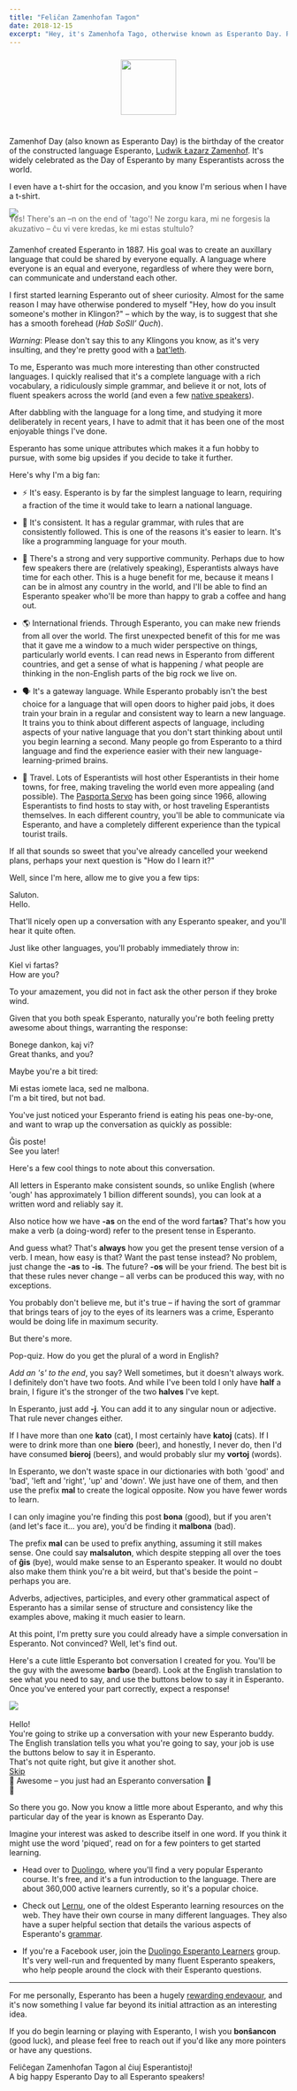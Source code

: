 ```yaml
---
title: "Feliĉan Zamenhofan Tagon"
date: 2018-12-15
excerpt: "Hey, it's Zamenhofa Tago, otherwise known as Esperanto Day. Read on to learn more about the international language and why it's so cool."
---
```


<div style="text-align: center; padding: 10px 0 25px 0;">
  <img src="/images/esperanto/eo.png" style="width: 100px" />
</div>

Zamenhof Day (also known as Esperanto Day) is the birthday of the creator of the constructed language Esperanto, [Ludwik Łazarz Zamenhof](https://en.wikipedia.org/wiki/L._L._Zamenhof). It's widely celebrated as the Day of Esperanto by many Esperantists across the world.

I even have a t-shirt for the occasion, and you know I'm serious when I have a t-shirt.

![](/images/esperanto/cxemizo.png)

<div style="font-size: 14px; color: #666; line-height: 18px; margin-top: -20px; margin-bottom: 20px;">
  Yes! There's an –n on the end of 'tago'! Ne zorgu kara, mi ne forgesis la akuzativo – ĉu vi vere kredas, ke mi estas stultulo?
</div>

Zamenhof created Esperanto in 1887. His goal was to create an auxillary language that could be shared by everyone equally. A language where everyone is an equal and everyone, regardless of where they were born, can communicate and understand each other.

I first started learning Esperanto out of sheer curiosity. Almost for the same reason I may have otherwise pondered to myself "Hey, how do you insult someone's mother in Klingon?" – which by the way, is to suggest that she has a smooth forehead (_Hab SoSlI’ Quch_).

_Warning_: Please don't say this to any Klingons you know, as it's very insulting, and they're pretty good with a [bat'leth](https://en.wikipedia.org/wiki/Bat%27leth).

To me, Esperanto was much more interesting than other constructed languages. I quickly realised that it's a complete language with a rich vocabulary, a ridiculously simple grammar, and believe it or not, lots of fluent speakers across the world (and even a few [native speakers](https://en.wikipedia.org/wiki/Native_Esperanto_speakers)).

After dabbling with the language for a long time, and studying it more deliberately in recent years, I have to admit that it has been one of the most enjoyable things I've done.

Esperanto has some unique attributes which makes it a fun hobby to pursue, with some big upsides if you decide to take it further.

Here's why I'm a big fan:

+ ⚡ It's easy. Esperanto is by far the simplest language to learn, requiring a fraction of the time it would take to learn a national language.

+ 🧠 It's consistent. It has a regular grammar, with rules that are consistently followed. This is one of the reasons it's easier to learn. It's like a programming language for your mouth.

+ 🕺 There's a strong and very supportive community. Perhaps due to how few speakers there are (relatively speaking), Esperantists always have time for each other. This is a huge benefit for me, because it means I can be in almost any country in the world, and I'll be able to find an Esperanto speaker who'll be more than happy to grab a coffee and hang out.

+ 🌎 International friends. Through Esperanto, you can make new friends from all over the world. The first unexpected benefit of this for me was that it gave me a window to a much wider perspective on things, particularly world events. I can read news in Esperanto from different countries, and get a sense of what is happening / what people are thinking in the non-English parts of the big rock we live on.

+ 🗣 It's a gateway language. While Esperanto probably isn't the best choice for a language that will open doors to higher paid jobs, it does train your brain in a regular and consistent way to learn a new language. It trains you to think about different aspects of language, including aspects of your native language that you don't start thinking about until you begin learning a second. Many people go from Esperanto to a third language and find the experience easier with their new language-learning-primed brains.

+ 🛫 Travel. Lots of Esperantists will host other Esperantists in their home towns, for free, making traveling the world even more appealing (and possible). The [Pasporta Servo](https://en.wikipedia.org/wiki/Pasporta_Servo) has been going since 1966, allowing Esperantists to find hosts to stay with, or host traveling Esperantists themselves. In each different country, you'll be able to communicate via Esperanto, and have a completely different experience than the typical tourist trails.

If all that sounds so sweet that you've already cancelled your weekend plans, perhaps your next question is "How do I learn it?"

Well, since I'm here, allow me to give you a few tips:

<div class="dual-text">
  <div class="eo">Saluton.</div>
  <div class="en">Hello.</div>
</div>

That'll nicely open up a conversation with any Esperanto speaker, and you'll hear it quite often.

Just like other languages, you'll probably immediately throw in:

<div class="dual-text">
  <div class="eo">Kiel vi fartas?</div>
  <div class="en">How are you?</div>
</div>

To your amazement, you did not in fact ask the other person if they broke wind.

Given that you both speak Esperanto, naturally you're both feeling pretty awesome about things, warranting the response:

<div class="dual-text">
  <div class="eo">Bonege dankon, kaj vi?</div>
  <div class="en">Great thanks, and you?</div>
</div>

Maybe you're a bit tired:

<div class="dual-text">
  <div class="eo">Mi estas iomete laca, sed ne malbona.</div>
  <div class="en">I'm a bit tired, but not bad.</div>
</div>

You've just noticed your Esperanto friend is eating his peas one-by-one, and want to wrap up the conversation as quickly as possible:

<div class="dual-text">
  <div class="eo">Ĝis poste!</div>
  <div class="en">See you later!</div>
</div>

Here's a few cool things to note about this conversation.

All letters in Esperanto make consistent sounds, so unlike English (where 'ough' has approximately 1 billion different sounds), you can look at a written word and reliably say it.

Also notice how we have **-as** on the end of the word fart**as**? That's how you make a verb (a doing-word) refer to the present tense in Esperanto.

And guess what? That's **always** how you get the present tense version of a verb. I mean, how easy is that? Want the past tense instead? No problem, just change the **-as** to **-is**. The future? **-os** will be your friend. The best bit is that these rules never change – all verbs can be produced this way, with no exceptions.

You probably don't believe me, but it's true – if having the sort of grammar that brings tears of joy to the eyes of its learners was a crime, Esperanto would be doing life in maximum security.

But there's more.

Pop-quiz. How do you get the plural of a word in English?

_Add an 's' to the end_, you say? Well sometimes, but it doesn't always work. I definitely don't have two foots. And while I've been told I only have **half** a brain, I figure it's the stronger of the two **halves** I've kept.

In Esperanto, just add **-j**. You can add it to any singular noun or adjective. That rule never changes either.

If I have more than one **kato** (cat), I most certainly have **katoj** (cats). If I were to drink more than one **biero** (beer), and honestly, I never do, then I'd have consumed **bieroj** (beers), and would probably slur my **vortoj** (words).

In Esperanto, we don't waste space in our dictionaries with both 'good' and 'bad', 'left and 'right', 'up' and 'down'. We just have one of them, and then use the prefix **mal** to create the logical opposite. Now you have fewer words to learn.

I can only imagine you're finding this post **bona** (good), but if you aren't (and let's face it... you are), you'd be finding it **malbona** (bad).

The prefix **mal** can be used to prefix anything, assuming it still makes sense. One could say **malsaluton**, which despite stepping all over the toes of **ĝis** (bye), would make sense to an Esperanto speaker. It would no doubt also make them think you're a bit weird, but that's beside the point – perhaps you are.

Adverbs, adjectives, participles, and every other grammatical aspect of Esperanto has a similar sense of structure and consistency like the examples above, making it much easier to learn.

At this point, I'm pretty sure you could already have a simple conversation in Esperanto. Not convinced? Well, let's find out.

Here's a cute little Esperanto bot conversation I created for you. You'll be the guy with the awesome **barbo** (beard). Look at the English translation to see what you need to say, and use the buttons below to say it in Esperanto. Once you've entered your part correctly, expect a response!

<div id="message-template" class="message-template">
  <img src="/images/esperanto/m1.png" />
  <div class="lines">
    <div class="eo">
      &nbsp;
    </div>
    <div class="en">
      Hello!
    </div>
  </div>
</div>

<div class="conversation">
  <div class="info">
    You're going to strike up a conversation with your new Esperanto buddy. The English translation tells you what you're going to say, your job is use the buttons below to say it in Esperanto.
  </div>

  <div class="messages"></div>

  <div class="input">
    <div class="mistake">
      That's not quite right, but give it another shot.
    </div>
    <div class="buttons"></div>
    <a href="#" class="skip">Skip</a>
    <div class="complete">
      🎉 Awesome – you just had an Esperanto conversation 🎉
    </div>
  </div>

  <div class="clap">👏</div>
</div>

So there you go. Now you know a little more about Esperanto, and why this particular day of the year is known as Esperanto Day.

Imagine your interest was asked to describe itself in one word. If you think it might use the word 'piqued', read on for a few pointers to get started learning.

+ Head over to [Duolingo](https://www.duolingo.com), where you'll find a very popular Esperanto course. It's free, and it's a fun introduction to the language. There are about 360,000 active learners currently, so it's a popular choice.

+ Check out [Lernu](https://lernu.net/en), one of the oldest Esperanto learning resources on the web. They have their own course in many different languages. They also have a super helpful section that details the various aspects of Esperanto's [grammar](https://lernu.net/en/gramatiko).

+ If you're a Facebook user, join the [Duolingo Esperanto Learners](https://www.facebook.com/groups/duolingo.esperanto.learners) group. It's very well-run and frequented by many fluent Esperanto speakers, who help people around the clock with their Esperanto questions.

---

For me personally, Esperanto has been a hugely [rewarding endevaour](/seek-out-new-experiences), and it's now something I value far beyond its initial attraction as an interesting idea.

If you do begin learning or playing with Esperanto, I wish you **bonŝancon** (good luck), and please feel free to reach out if you'd like any more pointers or have any questions.

<div class="dual-text">
  <div class="eo">Feliĉegan Zamenhofan Tagon al ĉiuj Esperantistoj!</div>
  <div class="en">A big happy Esperanto Day to all Esperanto speakers!</div>
</div>

<script type="text/javascript" src="{{ site.baseurl }}/js/jquery-3.3.1.min.js"></script>
<script type="text/javascript" src="{{ site.baseurl }}/js/bot.js?{{site.time | date: '%s%N'}}"></script>